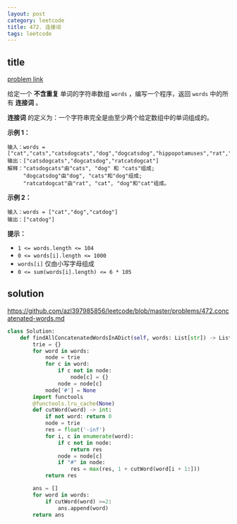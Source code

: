 ```yaml
---
layout: post
category: leetcode
title: 472. 连接词
tags: leetcode
---
```

## title
[problem link](https://leetcode-cn.com/problems/concatenated-words/)

给定一个 **不含重复** 单词的字符串数组 `words` ，编写一个程序，返回 `words` 中的所有 **连接词** 。

**连接词** 的定义为：一个字符串完全是由至少两个给定数组中的单词组成的。

 

**示例 1：**

```
输入：words = ["cat","cats","catsdogcats","dog","dogcatsdog","hippopotamuses","rat","ratcatdogcat"]
输出：["catsdogcats","dogcatsdog","ratcatdogcat"]
解释："catsdogcats"由"cats", "dog" 和 "cats"组成; 
     "dogcatsdog"由"dog", "cats"和"dog"组成; 
     "ratcatdogcat"由"rat", "cat", "dog"和"cat"组成。
```

**示例 2：**

```
输入：words = ["cat","dog","catdog"]
输出：["catdog"]
```

 

**提示：**

- `1 <= words.length <= 104`
- `0 <= words[i].length <= 1000`
- `words[i]` 仅由小写字母组成
- `0 <= sum(words[i].length) <= 6 * 105`

## solution

https://github.com/azl397985856/leetcode/blob/master/problems/472.concatenated-words.md

```python
class Solution:
    def findAllConcatenatedWordsInADict(self, words: List[str]) -> List[str]:
        trie = {}
        for word in words:
            node = trie
            for c in word:
                if c not in node:
                    node[c] = {}
                node = node[c]
            node['#'] = None
        import functools
        @functools.lru_cache(None)
        def cutWord(word) -> int:
            if not word: return 0
            node = trie
            res = float('-inf')
            for i, c in enumerate(word):
                if c not in node:
                    return res
                node = node[c]
                if "#" in node:
                    res = max(res, 1 + cutWord(word[i + 1:]))
            return res

        ans = []
        for word in words:
            if cutWord(word) >=2:
                ans.append(word)
        return ans

```

